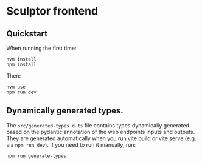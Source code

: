 # Sculptor frontend

## Quickstart

When running the first time:

```
nvm install
npm install
```

Then:

```
nvm use
npm run dev
```

## Dynamically generated types.

The `src/generated-types.d.ts` file contains types dynamically generated based on the pydantic annotation of the web endpoints inputs and outputs.
They are generated automatically when you run vite build or vite serve (e.g. via `npm run dev`). If you need to run it manually, run:

```
npm run generate-types
```
